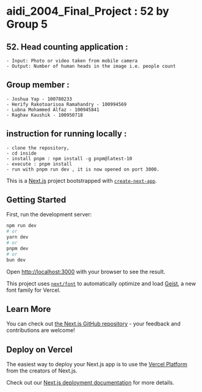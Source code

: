 # aidi_2004_Final_Project : 52 by Group 5

## 52. Head counting application :
    - Input: Photo or video taken from mobile camera
    - Output: Number of human heads in the image i.e. people count
## Group member :
    - Joshua Yap - 100780233  
    - Herify Rakotoarisoa Ramahandry - 100994569  
    - Lubna Mohammed Alfaz - 100945841  
    - Raghav Kaushik - 100950718
## instruction for running locally : 
    - clone the repository, 
    - cd inside 
    - install pnpm : npm install -g pnpm@latest-10
    - execute : pnpm install
    - run with pnpm run dev , it is now opened on port 3000.
This is a [Next.js](https://nextjs.org) project bootstrapped with [`create-next-app`](https://nextjs.org/docs/app/api-reference/cli/create-next-app).

## Getting Started

First, run the development server:

```bash
npm run dev
# or
yarn dev
# or
pnpm dev
# or
bun dev
```

Open [http://localhost:3000](http://localhost:3000) with your browser to see the result.


This project uses [`next/font`](https://nextjs.org/docs/app/building-your-application/optimizing/fonts) to automatically optimize and load [Geist](https://vercel.com/font), a new font family for Vercel.

## Learn More

You can check out [the Next.js GitHub repository](https://github.com/vercel/next.js) - your feedback and contributions are welcome!

## Deploy on Vercel

The easiest way to deploy your Next.js app is to use the [Vercel Platform](https://vercel.com/new?utm_medium=default-template&filter=next.js&utm_source=create-next-app&utm_campaign=create-next-app-readme) from the creators of Next.js.

Check out our [Next.js deployment documentation](https://nextjs.org/docs/app/building-your-application/deploying) for more details.
